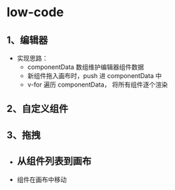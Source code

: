 
# low-code

## 1、编辑器

- 实现思路：
  - componentData 数组维护编辑器组件数据
  - 新组件拖入画布时，push 进 componentData 中
  - v-for 遍历 componentData， 将所有组件逐个渲染

## 2、自定义组件

## 3、拖拽

- 从组件列表到画布
  - 

- 组件在画布中移动
